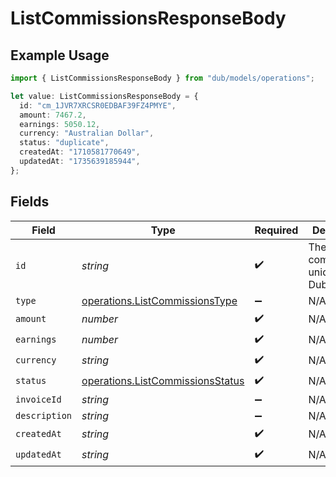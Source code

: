 # ListCommissionsResponseBody

## Example Usage

```typescript
import { ListCommissionsResponseBody } from "dub/models/operations";

let value: ListCommissionsResponseBody = {
  id: "cm_1JVR7XRCSR0EDBAF39FZ4PMYE",
  amount: 7467.2,
  earnings: 5050.12,
  currency: "Australian Dollar",
  status: "duplicate",
  createdAt: "1710581770649",
  updatedAt: "1735639185944",
};
```

## Fields

| Field                                                                                | Type                                                                                 | Required                                                                             | Description                                                                          | Example                                                                              |
| ------------------------------------------------------------------------------------ | ------------------------------------------------------------------------------------ | ------------------------------------------------------------------------------------ | ------------------------------------------------------------------------------------ | ------------------------------------------------------------------------------------ |
| `id`                                                                                 | *string*                                                                             | :heavy_check_mark:                                                                   | The commission's unique ID on Dub.                                                   | cm_1JVR7XRCSR0EDBAF39FZ4PMYE                                                         |
| `type`                                                                               | [operations.ListCommissionsType](../../models/operations/listcommissionstype.md)     | :heavy_minus_sign:                                                                   | N/A                                                                                  |                                                                                      |
| `amount`                                                                             | *number*                                                                             | :heavy_check_mark:                                                                   | N/A                                                                                  |                                                                                      |
| `earnings`                                                                           | *number*                                                                             | :heavy_check_mark:                                                                   | N/A                                                                                  |                                                                                      |
| `currency`                                                                           | *string*                                                                             | :heavy_check_mark:                                                                   | N/A                                                                                  |                                                                                      |
| `status`                                                                             | [operations.ListCommissionsStatus](../../models/operations/listcommissionsstatus.md) | :heavy_check_mark:                                                                   | N/A                                                                                  |                                                                                      |
| `invoiceId`                                                                          | *string*                                                                             | :heavy_minus_sign:                                                                   | N/A                                                                                  |                                                                                      |
| `description`                                                                        | *string*                                                                             | :heavy_minus_sign:                                                                   | N/A                                                                                  |                                                                                      |
| `createdAt`                                                                          | *string*                                                                             | :heavy_check_mark:                                                                   | N/A                                                                                  |                                                                                      |
| `updatedAt`                                                                          | *string*                                                                             | :heavy_check_mark:                                                                   | N/A                                                                                  |                                                                                      |
